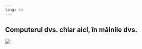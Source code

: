 ```yaml
---
lang: ro
---
```





<h2>Computerul dvs. chiar aici, în mâinile dvs.</h2>

<img src="Images/earth.png" />




